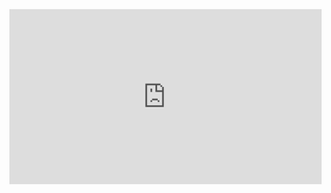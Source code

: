 ---
---

<iframe width="560" height="315" src="https://www.youtube.com/embed/45To0m5o8FI" frameborder="0" allow="accelerometer; autoplay; clipboard-write; encrypted-media; gyroscope; picture-in-picture" allowfullscreen></iframe>
